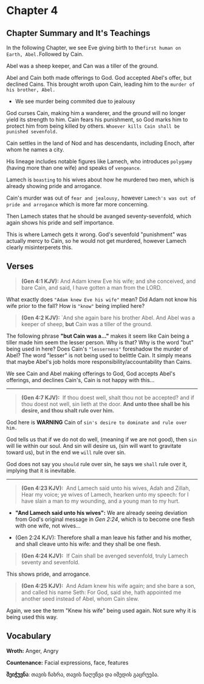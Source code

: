 # Chapter 4 

## Chapter Summary and It's Teachings


In the following Chapter, we see Eve giving birth to the`first human on Earth, Abel.`Followed by Cain. 

Abel was a sheep keeper, and Can was a tiller of the ground. 

Abel and Cain both made offerings to God. God accepted Abel's offer, but declined Cains. This brought wroth upon Cain, leading him to the `murder of his brother, Abel.` 

* We see murder being commited due to jealousy 

God curses Cain, making him a wanderer, and the ground will no longer yield its strength to him. Cain fears his punishment, so God marks him to protect him from being killed by others. `Whoever kills Cain shall be punished sevenfold.`

Cain settles in the land of Nod and has descendants, including Enoch, after whom he names a city.

His lineage includes notable figures like Lamech, who introduces `polygamy` (having more than one wife) and speaks of `vengeance`.

Lamech is `boasting` to his wives about how he murdered two men, which is already showing pride and arrogance.

 Cain's murder was out of `fear and jealousy,` however `Lamech's was out of pride and arrogance` which is more far more concerning.

Then Lamech states that he should be avanged seventy-sevenfold, which again shows his pride and self importance. 

This is where Lamech gets it wrong. God's sevenfold "punishment" was actually mercy to Cain, so he would not get murdered, however Lamech clearly misinterperets this.  

## Verses
> **(Gen 4:1 KJV):** And Adam knew Eve his wife; and she conceived, and bare Cain, and said, I have gotten a man from the LORD.

What exactly does `"Adam knew Eve his wife"` mean? Did Adam not know his wife prior to the fall? How is `"know"` being implied here? 

> **(Gen 4:2 KJV):** `And she again bare his brother Abel. And Abel was a keeper of sheep, **but** Cain was a tiller of the ground. 

The following phrase **"but Cain was a..."** makes it seem like Cain being a tiller made him seem the lesser person. Why is that? Why is the word "but" being used in here? Does Cain's `"lesserness"` foreshadow the murder of Abel? The word "lesser" is not being used to belittle Cain. It simply means that maybe Abel's job holds more responsibility/accountability than Cains.


We see Cain and Abel making offerings to God, God accepts Abel's offerings, and declines Cain's, Cain is not happy with this...

---

> **(Gen 4:7 KJV):**  If thou doest well, shalt thou not be accepted? and if thou doest not well, sin lieth at the door. **And unto thee shall be his desire, and thou shalt rule over him.**

God here is **WARNING** Cain of `sin's desire to dominate and rule over him.`

God tells us that if we do not do well, (meaning if we are not good), then `sin` will lie within our soul. And sin will desire us, (sin will want to gravitate toward us), but in the end we `will` rule over sin. 

God does not say you `should` rule over sin, he says we `shall` rule over it, implying that it is inevitable. 

---

>**(Gen 4:23 KJV):**  And Lamech said unto his wives, Adah and Zillah, Hear my voice; ye wives of Lamech, hearken unto my speech: for I have slain a man to my wounding, and a young man to my hurt.

- **"And Lamech said unto his wives":** We are already seeing deviation from God's original message in *Gen 2:24*, which is to become one flesh with one wife, not wives... 

- (Gen 2:24 KJV): Therefore shall a man leave his father and his mother, and shall cleave unto his wife: and they shall be one flesh.


>**(Gen 4:24 KJV):**  If Cain shall be avenged sevenfold, truly Lamech seventy and sevenfold.

This shows pride, and arrogance. 

> **(Gen 4:25 KJV):**  And Adam knew his wife again; and she bare a son, and called his name Seth: For God, said she, hath appointed me another seed instead of Abel, whom Cain slew. 

Again, we see the term "Knew his wife" being used again. Not sure why it is being used this way. 


## Vocabulary 

**Wroth:** Anger, Angry

**Countenance:** Facial expressions, face, features

**შეიჭუვნა**: თავის ჩახრა, თავის ჩაღუნვა და იმედის გაცრუება. 
